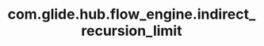 ---
layout: page
title: com.glide.hub.flow_engine.indirect_recursion_limit
description: ""
value: "3"
---